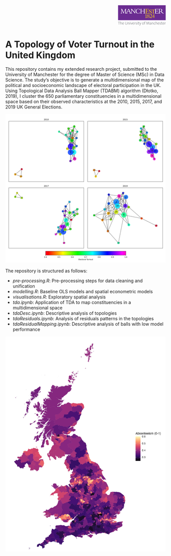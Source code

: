 <div align="right">
  <img src="./figs/logo.png" alt=" " width="150">
</div>

# A Topology of Voter Turnout in the United Kingdom

This repository contains my extended research project, submitted to the University of Manchester for the degree of Master of Science (MSc) in Data Science. The study’s objective is to generate a multidimensional map of the political and socioeconomic landscape of electoral participation in the UK. Using Topological Data Analysis Ball Mapper (TDABM) algorithm (Dłotko, 2019), I cluster the 650 parliamentary constituencies in a multidimensional space based on their observed characteristics at the 2010, 2015, 2017, and 2019 UK General Elections.


![alt text](https://github.com/Alexanderbenit7/turnout-uk/blob/master/figs/full_topologies70_continuous.jpg?raw=true)

The repository is structured as follows:

- _pre-processing.R_: Pre-processing steps for data cleaning and unification
- _modelling.R_: Baseline OLS models and spatial econometric models
- _visualisations.R_: Exploratory spatial analysis
- _tda.ipynb_: Application of TDA to map constituencies in a multidimensional space
- _tdaDesc.ipynb_: Descriptive analysis of topologies
- _tdaResiduals.ipynb_: Analysis of residuals patterns in the topologies
- _tdaResidualMapping.ipynb_: Descriptive analysis of balls with low model performance

![alt text](https://github.com/Alexanderbenit7/turnout-uk/blob/master/figs/absenteeism_v2_map_contrast.jpeg?raw=true)


